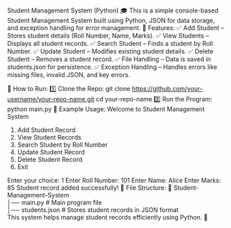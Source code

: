 Student Management System (Python) 🎓
This is a simple console-based Student Management System built using Python, JSON for data storage, and exception handling for error management.
📌 Features:
✅ Add Student – Stores student details (Roll Number, Name, Marks).
✅ View Students – Displays all student records.
✅ Search Student – Finds a student by Roll Number.
✅ Update Student – Modifies existing student details.
✅ Delete Student – Removes a student record.
✅ File Handling – Data is saved in students.json for persistence.
✅ Exception Handling – Handles errors like missing files, invalid JSON, and key errors.

🚀 How to Run:
1️⃣ Clone the Repo:
git clone https://github.com/your-username/your-repo-name.git
cd your-repo-name
2️⃣ Run the Program:
python main.py
📜 Example Usage:
Welcome to Student Management System
1. Add Student Record
2. View Student Records
3. Search Student by Roll Number
4. Update Student Record
5. Delete Student Record
6. Exit

Enter your choice: 1
Enter Roll Number: 101
Enter Name: Alice
Enter Marks: 85
Student record added successfully!
📂 File Structure:
📁 Student-Management-System  
│── main.py          # Main program file  
│── students.json    # Stores student records in JSON format  
This system helps manage student records efficiently using Python. 🎯
